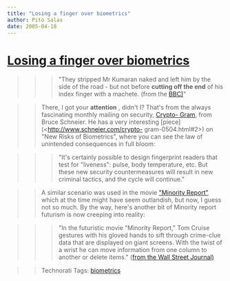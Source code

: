 ```yaml
---
title: "Losing a finger over biometrics"
author: Pito Salas
date: 2005-04-18
---
```

# [Losing a finger over biometrics](None)



>>

>>> "They stripped Mr Kumaran naked and left him by the side of the road - but
not before **cutting off the end** of his index finger with a machete. (from
the [BBC)](<http://news.bbc.co.uk/2/hi/asia-pacific/4396831.stm>)"

>>

>> There, I got your **attention** , didn't I? That's from the always
fascinating monthly mailing on security, [Crypto-
Gram](<http://www.schneier.com/crypto-gram-0504.html#2>), from Bruce Schneier.
He has a very interesting [piece](<http://www.schneier.com/crypto-
gram-0504.html#2>) on "New Risks of Biometrics", where you can see the law of
unintended consequences in full bloom:

>>

>>> "It's certainly possible to design fingerprint readers that test for
"liveness": pulse, body temperature, etc. But these new security
countermeasures will result in new criminal tactics, and the cycle will
continue."

>>

>> A similar scenario was used in the movie ["Minority
Report"](<http://www.minorityreport.com/>) which at the time might have seem
outlandish, but now, I guess not so much. By the way, here's another bit of
Minority report futurism is now creeping into reality:

>>

>>> "In the futuristic movie "Minority Report," Tom Cruise gestures with his
gloved hands to sift through crime-clue data that are displayed on giant
screens. With the twist of a wrist he can move information from one column to
another or delete items." ([from the Wall Street
Journal)](<http://www.cs.brown.edu/courses/cs024/min_report/wall_st_jrnl.htm>)

>>

>> Technorati Tags: [biometrics](<http://technorati.com/tag/biometrics>)


